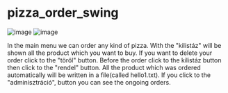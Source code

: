 # pizza_order_swing
![image](https://user-images.githubusercontent.com/84236471/147253234-b31f910f-5f91-4534-b0ee-0f3f25d1bc30.png)
![image](https://user-images.githubusercontent.com/84236471/147253332-ed07b9ab-3e31-42b9-916a-86dd6c428be1.png)

In the main menu we can order any kind of pizza. With the "kilistáz" will be shown all the product which you want to buy. If you want to delete your order click to the "töröl" button. Before the order click to the kilistáz button then click to the "rendel" button. All the product which was ordered automatically will be written in a file(called hello1.txt). If you click to the "adminisztráció", button you can see the ongoing orders.
